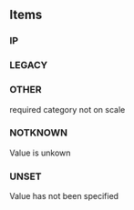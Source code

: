 

<!-- end of short definition -->
## Items

### IP


### LEGACY


### OTHER
required category not on scale

### NOTKNOWN
Value is unkown

### UNSET
Value has not been specified
